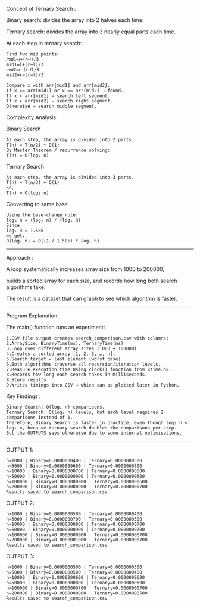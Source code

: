 Concept of Ternary Search :

Binary search: divides the array into 2 halves each time.

Ternary search: divides the array into 3 nearly equal parts each time.

At each step in ternary search:

    Find two mid points:
    𝑚𝑖𝑑1=𝑙+(𝑟−𝑙)/3
    mid1=l+(r−l)/3
    𝑚𝑖𝑑2=𝑟−(𝑟−𝑙)/3
    mid2=r−(r−l)/3

    Compare x with arr[mid1] and arr[mid2].
    If x == arr[mid1] or x == arr[mid2] → found.
    If x < arr[mid1] → search left segment.
    If x > arr[mid2] → search right segment.
    Otherwise → search middle segment.


Complexity Analysis:

Binary Search

    At each step, the array is divided into 2 parts.
    T(n) = T(n/2) + O(1) 
    By Master Theorem / recurrence solving:
    T(n) = O(log₂ n)


Ternary Search

    At each step, the array is divided into 3 parts.
    T(n) = T(n/3) + O(1)
    So,
    T(n) = O(log₃ n)


Converting to same base

    Using the base-change rule:
    log₃ n = (log₂ n) / (log₂ 3)
    Since
    log₂ 3 ≈ 1.585
    we get:
    O(log₃ n) = O((1 / 1.585) * log₂ n)

--------------------------------------------------------------------------------

Approach :

A loop systematically increases array size from 1000 to 200000,

builds a sorted array for each size, and records how long both search algorithms take.

The result is a dataset that can graph to see which algorithm is faster.

--------------------------------------------------------------------------------
Program Explanation

The main() function runs an experiment:

    1.CSV file output creates search_comparison.csv with columns:
    2.ArraySize, BinaryTime(ms), TernaryTime(ms)
    3.Loop over different array sizes (1000 → 100000)
    4.Creates a sorted array [1, 2, 3, …, n].
    5.Search target = last element (worst case)
    6.Both algorithms traverse all recursion/iteration levels.
    7.Measure execution time Using clock() function from <time.h>.
    8.Records how long each search takes in milliseconds.
    8.Store results
    9.Writes timings into CSV → which can be plotted later in Python.


Key Findings :

    Binary Search: O(log₂ n) comparisons.
    Ternary Search: O(log₃ n) levels, but each level requires 2 comparisons instead of 1.
    Therefore, Binary Search is faster in practice, even though log₃ n < log₂ n, because ternary search doubles the comparisons per step.
    But the OUTPUTS says otherwise due to some internal optimisations.

__________________________________________________________________________

OUTPUT 1:

    n=1000 | Binary=0.0000000400 | Ternary=0.0000000300
    n=5000 | Binary=0.0000000600 | Ternary=0.0000000500
    n=10000 | Binary=0.0000000700 | Ternary=0.0000000500
    n=50000 | Binary=0.0000000900 | Ternary=0.0000000600
    n=100000 | Binary=0.0000000900 | Ternary=0.0000000600
    n=200000 | Binary=0.0000000900 | Ternary=0.0000000700
    Results saved to search_comparison.csv

OUTPUT 2:

    n=1000 | Binary=0.0000000500 | Ternary=0.0000000400
    n=5000 | Binary=0.0000000700 | Ternary=0.0000000500
    n=10000 | Binary=0.0000000800 | Ternary=0.0000000700
    n=50000 | Binary=0.0000000900 | Ternary=0.0000000700
    n=100000 | Binary=0.0000000900 | Ternary=0.0000000700
    n=200000 | Binary=0.0000001000 | Ternary=0.0000000700
    Results saved to search_comparison.csv

OUTPUT 3:

    n=1000 | Binary=0.0000000500 | Ternary=0.0000000300
    n=5000 | Binary=0.0000000500 | Ternary=0.0000000400
    n=10000 | Binary=0.0000000600 | Ternary=0.0000000600
    n=50000 | Binary=0.0000000800 | Ternary=0.0000000600
    n=100000 | Binary=0.0000000700 | Ternary=0.0000000700
    n=200000 | Binary=0.0000000800 | Ternary=0.0000000500
    Results saved to search_comparison.csv

